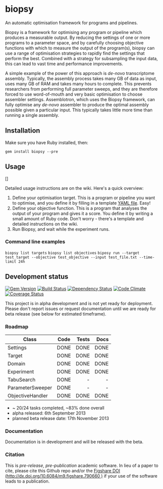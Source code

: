 biopsy
==========

An automatic optimisation framework for programs and pipelines.

Biopsy is a framework for optimising any program or pipeline which produces a measurable output. By reducing the settings of one or more programs to a parameter space, and by carefully choosing objective functions with which to measure the output of the program(s), biopsy can use a range of optimisation strategies to rapidly find the settings that perform the best. Combined with a strategy for subsampling the input data, this can lead to vast time and performance improvements.

A simple example of the power of this approach is *de-novo* transcriptome assembly. Typically, the assembly process takes many GB of data as input, uses many GB of RAM and takes many hours to complete. This prevents researchers from performing full parameter sweeps, and they are therefore forced to use word-of-mouth and very basic optimisation to choose assembler settings. Assemblotron, which uses the Biopsy framework, can fully optimise any *de-novo* assembler to produce the optimal assembly possible given a particular input. This typically takes little more time than running a single assembly.

## Installation

Make sure you have Ruby installed, then:

`gem install biopsy --pre`

## Usage

[]

Detailed usage instructions are on the wiki. Here's a quick overview:

1. Define your optimisation target. This is a program or pipeline you want to optimise, and you define it by filling in a template [YAML file](http://en.wikipedia.org/wiki/YAML). Easy!
2. Define your objective function. This is a program that analyses the output of your program and gives it a score. You define it by writing a small amount of Ruby code. Don't worry - there's a template and detailed instructions on the wiki.
3. Run Biopsy, and wait while the experiment runs.

### Command line examples

`biopsy list targets`
`biopsy list objectives`
`biposy run --target test_target --objective test_objective --input test_file.txt --time-limit 24h`

## Development status

[![Gem Version](https://badge.fury.io/rb/biopsy.png)][gem]
[![Build Status](https://secure.travis-ci.org/Blahah/biopsy.png?branch=master)][travis]
[![Dependency Status](https://gemnasium.com/Blahah/biopsy.png?travis)][gemnasium]
[![Code Climate](https://codeclimate.com/github/Blahah/biopsy.png)][codeclimate]
[![Coverage Status](https://coveralls.io/repos/Blahah/biopsy/badge.png?branch=master)][coveralls]

[gem]: https://badge.fury.io/rb/biopsy
[travis]: https://travis-ci.org/Blahah/biopsy
[gemnasium]: https://gemnasium.com/Blahah/biopsy
[codeclimate]: https://codeclimate.com/github/Blahah/biopsy
[coveralls]: https://coveralls.io/r/Blahah/biopsy

This project is in alpha development and is not yet ready for deployment. 
Please don't report issues or request documentation until we are ready for beta release (see below for estimated timeframe).

### Roadmap

| Class            | Code   | Tests   | Docs   |
| ------------     | :----: | ------: | -----: |
| Settings         | DONE   | DONE    | DONE   |
| Target           | DONE   | DONE    | DONE   |
| Domain           | DONE   | DONE    | DONE   |
| Experiment       | DONE   | DONE    | DONE   |
| TabuSearch       | DONE   | -       | -      |
| ParameterSweeper | DONE   | -       | -      |
| ObjectiveHandler | DONE   | DONE    | DONE   |

* ~ 20/24 tasks completed, ~83% done overall
* alpha released: 6th September 2013
* planned beta release date: 17th November 2013

### Documentation

Documentation is in development and will be released with the beta.

### Citation

This is *pre-release*, *pre-publication* academic software. In lieu of a paper to cite, please cite this Github repo and/or the [Figshare DOI (http://dx.doi.org/10.6084/m9.figshare.790660
)](http://dx.doi.org/10.6084/m9.figshare.790660) if your use of the software leads to a publication.
